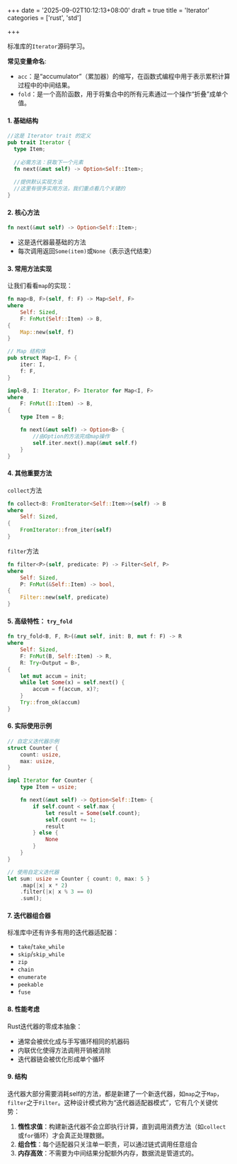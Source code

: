 +++
date = '2025-09-02T10:12:13+08:00'
draft = true
title = 'Iterator'
categories = ['rust', 'std']

+++

标准库的`Iterator`源码学习。

**常见变量命名**:

* `acc`：是“accumulator”（累加器）的缩写，在函数式编程中用于表示累积计算过程中的中间结果。
* `fold`：是一个高阶函数，用于将集合中的所有元素通过一个操作“折叠”成单个值。

#### 1. 基础结构

```rust
//这是 Iterator trait 的定义
pub trait Iterator {
  type Item;
  
  //必需方法：获取下一个元素
  fn next(&mut self) -> Option<Self::Item>;
  
  //提供默认实现方法
  //这里有很多实用方法，我们重点看几个关键的
}
```

#### 2. 核心方法

```rust
fn next(&mut self) -> Option<Self::Item>;
```

* 这是迭代器最基础的方法
* 每次调用返回`Some(item)`或`None`（表示迭代结束）

#### 3. 常用方法实现

让我们看看`map`的实现：

```rust
fn map<B, F>(self, f: F) -> Map<Self, F>
where
    Self: Sized,
    F: FnMut(Self::Item) -> B,
{
    Map::new(self, f)
}

// Map 结构体
pub struct Map<I, F> {
    iter: I,
    f: F,
}

impl<B, I: Iterator, F> Iterator for Map<I, F>
where
    F: FnMut(I::Item) -> B,
{
    type Item = B;

    fn next(&mut self) -> Option<B> {
      	//由Option的方法完成map操作
        self.iter.next().map(&mut self.f)
    }
}
```

#### 4. 其他重要方法

`collect`方法

```rust
fn collect<B: FromIterator<Self::Item>>(self) -> B
where
    Self: Sized,
{
    FromIterator::from_iter(self)
}
```

`filter`方法

```rust
fn filter<P>(self, predicate: P) -> Filter<Self, P>
where
    Self: Sized,
    P: FnMut(&Self::Item) -> bool,
{
    Filter::new(self, predicate)
}
```

#### 5. 高级特性： `try_fold`

```rust
fn try_fold<B, F, R>(&mut self, init: B, mut f: F) -> R
where
    Self: Sized,
    F: FnMut(B, Self::Item) -> R,
    R: Try<Output = B>,
{
    let mut accum = init;
    while let Some(x) = self.next() {
        accum = f(accum, x)?;
    }
    Try::from_ok(accum)
}
```

#### 6. 实际使用示例

```rust
// 自定义迭代器示例
struct Counter {
    count: usize,
    max: usize,
}

impl Iterator for Counter {
    type Item = usize;

    fn next(&mut self) -> Option<Self::Item> {
        if self.count < self.max {
            let result = Some(self.count);
            self.count += 1;
            result
        } else {
            None
        }
    }
}

// 使用自定义迭代器
let sum: usize = Counter { count: 0, max: 5 }
    .map(|x| x * 2)
    .filter(|x| x % 3 == 0)
    .sum();
```

#### 7. 迭代器组合器

标准库中还有许多有用的迭代器适配器：

- `take`/`take_while`
- `skip`/`skip_while`
- `zip`
- `chain`
- `enumerate`
- `peekable`
- `fuse`

#### 8. 性能考虑

Rust迭代器的零成本抽象：

* 通常会被优化成与手写循环相同的机器码
* 内联优化使得方法调用开销被消除
* 迭代器链会被优化形成单个循环

#### 9. 结构

迭代器大部分需要消耗self的方法，都是新建了一个新迭代器，如`map`之于`Map`，`filter`之于`Filter`。这种设计模式称为“迭代器适配器模式”，它有几个关键优势：

1. **惰性求值**：构建新迭代器不会立即执行计算，直到调用消费方法（如`collect`或`for`循环）才会真正处理数据。
2. **组合性**：每个适配器只关注单一职责，可以通过链式调用任意组合
3. **内存高效**：不需要为中间结果分配额外内存，数据流是管道式的。
